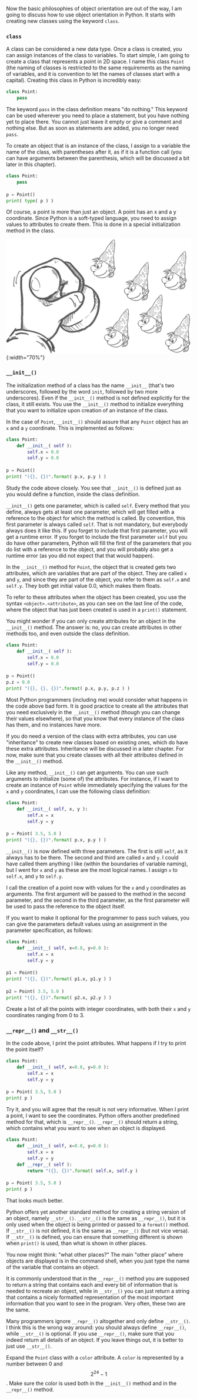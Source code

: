 Now the basic philosophies of object orientation are out of the way, I
am going to discuss how to use object orientation in Python. It starts
with creating new classes using the keyword `class`.

### `class`

A class can be considered a new data type. Once a class is created, you
can assign instances of the class to variables. To start simple, I am
going to create a class that represents a point in 2D space. I name this
class `Point` (the naming of classes is restricted to the same
requirements as the naming of variables, and it is convention to let the
names of classes start with a capital). Creating this class in Python is
incredibly easy:

```python
class Point:
    pass
```

The keyword `pass` in the class definition means "do nothing." This
keyword can be used wherever you need to place a statement, but you have
nothing yet to place there. You cannot just leave it empty or give a
comment and nothing else. But as soon as statements are added, you no
longer need `pass`.

To create an object that is an instance of the class, I assign to a
variable the name of the class, with parentheses after it, as if it is a
function call (you can have arguments between the parenthesis, which
will be discussed a bit later in this chapter).

```python
class Point:
    pass

p = Point()
print( type( p ) )
```

Of course, a point is more than just an object. A point has an x and a y
coordinate. Since Python is a soft-typed language, you need to assign
values to attributes to create them. This is done in a special
initialization method in the class.

![OO](media/OO.png "OO"){:width="70%"}

### `__init__()`

The initialization method of a class has the name `__init__` (that's two
underscores, followed by the word `init`, followed by two more
underscores). Even if the `__init__()` method is not defined explicitly
for the class, it still exists. You use the `__init__()` method to
initialize everything that you want to initialize upon creation of an
instance of the class.

In the case of `Point`, `__init__()` should assure that any `Point`
object has an `x` and a `y` coordinate. This is implemented as follows:

```python
class Point:
    def __init__( self ):
        self.x = 0.0
        self.y = 0.0

p = Point()
print( "({}, {})".format( p.x, p.y ) )
```

Study the code above closely. You see that `__init__()` is defined just
as you would define a function, inside the class definition.

`__init__()` gets one parameter, which is called `self`. Every method
that you define, always gets at least one parameter, which will get
filled with a reference to the object for which the method is called. By
convention, this first parameter is always called `self`. That is not
mandatory, but everybody always does it like this. If you forget to
include that first parameter, you will get a runtime error. If you
forget to include the first parameter `self` but you do have other
parameters, Python will fill the first of the parameters that you do
list with a reference to the object, and you will probably also get a
runtime error (as you did not expect that that would happen).

In the `__init__()` method for `Point`, the object that is created gets
two attributes, which are variables that are part of the object. They
are called `x` and `y`, and since they are part of the object, you refer
to them as `self.x` and `self.y`. They both get initial value 0.0, which
makes them floats.

To refer to these attributes when the object has been created, you use
the syntax `<object>.<attribute>`, as you can see on the last line of
the code, where the object that has just been created is used in a
`print()` statement.

You might wonder if you can only create attributes for an object in the
`__init__()` method. The answer is: no, you can create attributes in
other methods too, and even outside the class definition.

```python
class Point:
    def __init__( self ):
        self.x = 0.0
        self.y = 0.0

p = Point()
p.z = 0.0
print( "({}, {}, {})".format( p.x, p.y, p.z ) )
```

Most Python programmers (including me) would consider what happens in
the code above bad form. It is good practice to create all the
attributes that you need exclusively in the `__init__()` method (though
you can change their values elsewhere), so that you know that every
instance of the class has them, and no instances have more.

If you do need a version of the class with extra attributes, you can use
"inheritance" to create new classes based on existing ones, which do
have these extra attributes. Inheritance will be discussed in a later
chapter. For now, make sure that you create classes with all their
attributes defined in the `__init__()` method.

Like any method, `__init__()` can get arguments. You can use such
arguments to initialize (some of) the attributes. For instance, if I
want to create an instance of `Point` while immediately specifying the
values for the `x` and `y` coordinates, I can use the following class
definition:

```python
class Point:
    def __init__( self, x, y ):
        self.x = x
        self.y = y

p = Point( 3.5, 5.0 )
print( "({}, {})".format( p.x, p.y ) )
```

`__init__()` is now defined with three parameters. The first is still
`self`, as it always has to be there. The second and third are called
`x` and `y`. I could have called them anything I like (within the
boundaries of variable naming), but I went for `x` and `y` as these are
the most logical names. I assign `x` to `self.x`, and `y` to `self.y`.

I call the creation of a point now with values for the `x` and `y`
coordinates as arguments. The first argument will be passed to the
method in the second parameter, and the second in the third parameter,
as the first parameter will be used to pass the reference to the object
itself.

If you want to make it optional for the programmer to pass such values,
you can give the parameters default values using an assignment in the
parameter specification, as follows:

```python
class Point:
    def __init__( self, x=0.0, y=0.0 ):
        self.x = x
        self.y = y

p1 = Point()
print( "({}, {})".format( p1.x, p1.y ) )

p2 = Point( 3.5, 5.0 )
print( "({}, {})".format( p2.x, p2.y ) )
```

Create a list of all the points with integer coordinates, with both
their `x` and `y` coordinates ranging from 0 to 3.

### `__repr__()` and `__str__()`

In the code above, I print the point attributes. What happens if I try
to print the point itself?

```python
class Point:
    def __init__( self, x=0.0, y=0.0 ):
        self.x = x
        self.y = y

p = Point( 3.5, 5.0 )
print( p )
```

Try it, and you will agree that the result is not very informative. When
I print a point, I want to see the coordinates. Python offers another
predefined method for that, which is `__repr__()`. `__repr__()` should
return a string, which contains what you want to see when an object is
displayed.

```python
class Point:
    def __init__( self, x=0.0, y=0.0 ):
        self.x = x
        self.y = y
    def __repr__( self ):
        return "({}, {})".format( self.x, self.y )

p = Point( 3.5, 5.0 )
print( p )
```

That looks much better.

Python offers yet another standard method for creating a string version
of an object, namely `__str__()`. `__str__()` is the same as
`__repr__()`, but it is only used when the object is being printed or
passed to a `format()` method. If `__str__()` is not defined, it is the
same as `__repr__()` (but not vice versa). If `__str__()` is defined,
you can ensure that something different is shown when `print()` is used,
than what is shown in other places.

You now might think: "what other places?" The main "other place" where
objects are displayed is in the command shell, when you just type the
name of the variable that contains an object.

It is commonly understood that in the `__repr__()` method you are
supposed to return a string that contains each and every bit of
information that is needed to recreate an object, while in `__str__()`
you can just return a string that contains a nicely formatted
representation of the most important information that you want to see in
the program. Very often, these two are the same.

Many programmers ignore `__repr__()` altogether and only define
`__str__()`. I think this is the wrong way around: you should always
define `__repr__()`, while `__str__()` is optional. If you use
`__repr__()`, make sure that you indeed return all details of an object.
If you leave things out, it is better to just use `__str__()`.

Expand the `Point` class with a `color` attribute. A `color` is
represented by a number between 0 and $$2^{24}-1$$. Make sure the color is
used both in the `__init__()` method and in the `__repr__()` method.

